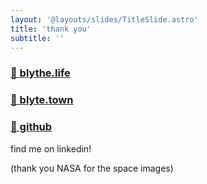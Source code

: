 ```yaml
---
layout: '@layouts/slides/TitleSlide.astro'
title: 'thank you'
subtitle: ''
---
```

### [🔗 blythe.life](https://blythe.life)

### [🔗 blyte.town](https://blyte.town)

### [🔗 github](https://github.com/bkwhite)

find me on linkedin!

(thank you NASA for the space images)

